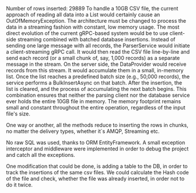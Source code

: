 Number of rows inserted: 29889 To handle a 10GB CSV file, the current approach of reading all data into a List would certainly cause an OutOfMemoryException. The architecture must be changed to process the data in a streaming fashion with constant, low memory usage. The most direct evolution of the current gRPC-based system would be to use client-side streaming combined with batched database insertions. Instead of sending one large message with all records, the ParserService would initiate a client-streaming gRPC call. It would then read the CSV file line-by-line and send each record (or a small chunk of, say, 1,000 records) as a separate message in the stream. On the server side, the DataProvider would receive records from this stream. It would accumulate them in a small, in-memory list. Once the list reaches a predefined batch size (e.g., 50,000 records), the service performs a BulkInsertAsync on that batch. After the insertion, the list is cleared, and the process of accumulating the next batch begins. This combination ensures that neither the parsing client nor the database service ever holds the entire 10GB file in memory. The memory footprint remains small and constant throughout the entire operation, regardless of the input file's size.

One way or another, all the methods reduce to inserting the rows in chunks, no matter the delivery types, whether it`s AMQP, Streaming etc.

No raw SQL was used, thanks to ORM EntityFramework. A small exception interceptor and middleware were implemented in order to debug the project and catch all the exceptions. 

One modification that could be done, is adding a table to the DB, in order to track the insertions of the same csv files. We could calculate the Hash code of the file and check, whether the file was already inserted, in order not to do it twice.
